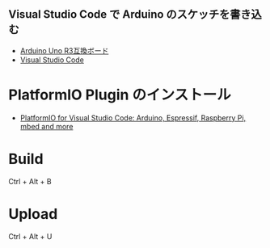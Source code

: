 Visual Studio Code で Arduino のスケッチを書き込む
---

* [Arduino Uno R3互換ボード](http://item.rakuten.co.jp/marutsuelec/605620/)
* [Visual Studio Code](https://www.microsoft.com/ja-jp/dev/products/code-vs.aspx)

# PlatformIO Plugin のインストール

* [PlatformIO for Visual Studio Code: Arduino, Espressif, Raspberry Pi, mbed and more](https://blogs.msdn.microsoft.com/formulahendry/2017/03/17/platformio-for-visual-studio-code-arduino-espressif-raspberry-pi-mbed-and-more/)

# Build

Ctrl + Alt + B

# Upload

Ctrl + Alt + U
